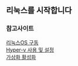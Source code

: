 리눅스를 시작합니다
---




### 참고사이트
[리눅스OS 구동](https://lunacellstone.tistory.com/88)<br/>
[Hyper-v 사용 및 설정](https://learn.microsoft.com/ko-kr/virtualization/hyper-v-on-windows/quick-start/enable-hyper-v)<br/>
[가상화 활성화](https://forbes.tistory.com/995)
